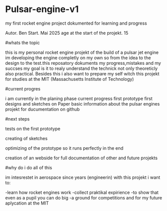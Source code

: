 # Pulsar-engine-v1
my first rocket engine project dokumented for learning and progress

Autor. Ben
Start. Mai 2025
age at the start of the projekt. 15

#whats the topic

this is my personal rocket engine projekt of the build of a pulsar jet engine im developing the engine completly on my own so from the idea to the design to the test.this reposatory dokuments my progress,mistakes and my succses
my goal is it to realy understand the technick not only theoreticly also practical. Besides this i also want to prepare my self witch this projekt for studies at the MIT (Massachusetts Institute of Technology)

#current progres

i am currently in the planing phase current progress
first prototype
first designs and sketches on Paper
basic information about the pulsar engines
projekt for ducumentation on github

#next steps


tests on the first prototype

creating of sketches

optimizing of the prototype so it runs perfectly in the end

creation of an webside for full documentation of other and future projekts

#why do i do all of this

im intesrestet in aerospace since years (engineerin) with this projekt i want to:

-learn how rocket engines work
-collect praktikal expirience
-to show that even as a pupil you can do big
-a ground for competitions and for my future aplycation at the MIT
